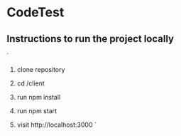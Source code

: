 # CodeTest

## Instructions to run the project locally

`
 1. clone repository

 2. cd /client

 3. run npm install

 4. run npm start

 5. visit http://localhost:3000
`
